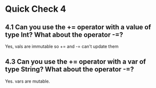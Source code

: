 # Quick Check 4

## 4.1 Can you use the += operator with a value of type Int? What about the operator -=?

Yes, vals are immutable so += and -= can't update them

## 4.3 Can you use the += operator with a var of type String? What about the operator -=?

Yes. vars are mutable.

